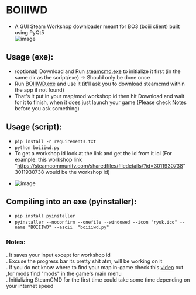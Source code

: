 # BOIIIWD
- A GUI Steam Workshop downloader meant for BO3 (boiii client) built using PyQt5 <br>
![image](https://github.com/faroukbmiled/BOIIIWD/assets/51106560/2395fe6d-a92e-4ac5-93d2-4b42130f700c)

## Usage (exe):
- (optional) Download and Run [steamcmd.exe](https://steamcdn-a.akamaihd.net/client/installer/steamcmd.zip) to initialize it first (in the same dir as the script/exe) -> Should only be done once
- Run [BOIIIWD.exe](https://github.com/faroukbmiled/BOIIIWD/releases/download/v0.1.2/Release.zip) and use it (it'll ask you to download steamcmd within the app if not found)
- That's it put in your map/mod workshop id then hit Download and wait for it to finish, when it does just launch your game (Please check [Notes](#notes) before you ask something)

## Usage (script):
- ```pip install -r requirements.txt```
- ```python boiiiwd.py```
- To get a workshop id look at the link and get the id from it lol (For example: this workshop link "https://steamcommunity.com/sharedfiles/filedetails/?id=3011930738" 3011930738 would be the workshop id)
* ![image](https://github.com/faroukbmiled/BOIIIWD/assets/51106560/79b7a4f8-894e-4d50-a885-eabed6e5be4e)

## Compiling into an exe (pyinstaller):
- ```pip install pyinstaller```
- ```pyinstaller --noconfirm --onefile --windowed --icon "ryuk.ico" --name "BOIIIWD" --ascii  "boiiiwd.py"```

<a name="notes"></a>
### Notes:
. It saves your input except for workshop id <br>
. Excuse the progress bar its pretty shit atm, will be working on it <br>
. If you do not know where to find your map in-game check this [video](https://youtu.be/XIQjfXXlgQs?t=260) out ,for mods find "mods" in the game's main menu <br>
. Initializing SteamCMD for the first time could take some time depending on your internet speed
